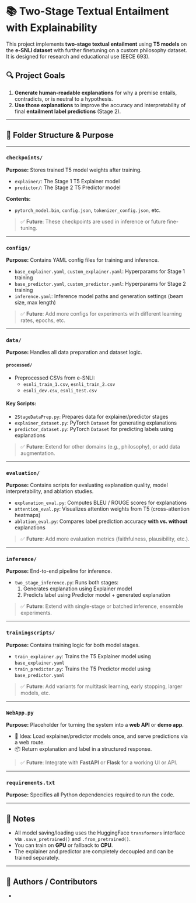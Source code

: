 # 📚 Two-Stage Textual Entailment with Explainability

This project implements **two-stage textual entailment** using **T5 models** on the **e-SNLI dataset** with further finetuning on a custom philosophy dataset. It is designed for research and educational use (EECE 693).

## 🔍 Project Goals

1. **Generate human-readable explanations** for why a premise entails, contradicts, or is neutral to a hypothesis.
2. **Use those explanations** to improve the accuracy and interpretability of final **entailment label predictions** (Stage 2).

---

## 📁 Folder Structure & Purpose

---

### `checkpoints/`
**Purpose:** Stores trained T5 model weights after training.

- `explainer/`: The Stage 1 T5 Explainer model
- `predictor/`: The Stage 2 T5 Predictor model

**Contents:**
- `pytorch_model.bin`, `config.json`, `tokenizer_config.json`, etc.

> ✅ **Future**: These checkpoints are used in inference or future fine-tuning.

---

### `configs/`
**Purpose:** Contains YAML config files for training and inference.

- `base_explainer.yaml`, `custom_explainer.yaml`: Hyperparams for Stage 1 training
- `base_predictor.yaml`, `custom_predictor.yaml`: Hyperparams for Stage 2 training
- `inference.yaml`: Inference model paths and generation settings (beam size, max length)

> ✅ **Future**: Add more configs for experiments with different learning rates, epochs, etc.

---

### `data/`
**Purpose:** Handles all data preparation and dataset logic.

#### `processed/`
- Preprocessed CSVs from e-SNLI:
  - `esnli_train_1.csv`, `esnli_train_2.csv`
  - `esnli_dev.csv`, `esnli_test.csv`

#### Key Scripts:
- `2StageDataPrep.py`: Prepares data for explainer/predictor stages
- `explainer_dataset.py`: PyTorch `Dataset` for generating explanations
- `predictor_dataset.py`: PyTorch `Dataset` for predicting labels using explanations

> ✅ **Future**: Extend for other domains (e.g., philosophy), or add data augmentation.

---

### `evaluation/`
**Purpose:** Contains scripts for evaluating explanation quality, model interpretability, and ablation studies.

- `explanation_eval.py`: Computes BLEU / ROUGE scores for explanations
- `attention_eval.py`: Visualizes attention weights from T5 (cross-attention heatmaps)
- `ablation_eval.py`: Compares label prediction accuracy **with vs. without** explanations

> ✅ **Future**: Add more evaluation metrics (faithfulness, plausibility, etc.).

---

### `inference/`
**Purpose:** End-to-end pipeline for inference.

- `two_stage_inference.py`: Runs both stages:
  1. Generates explanation using Explainer model
  2. Predicts label using Predictor model + generated explanation

> ✅ **Future**: Extend with single-stage or batched inference, ensemble experiments.

---

### `trainingscripts/`
**Purpose:** Contains training logic for both model stages.

- `train_explainer.py`: Trains the T5 Explainer model using `base_explainer.yaml`
- `train_predictor.py`: Trains the T5 Predictor model using `base_predictor.yaml`

> ✅ **Future**: Add variants for multitask learning, early stopping, larger models, etc.

---

### `WebApp.py`
**Purpose:** Placeholder for turning the system into a **web API** or **demo app**.

- 🧠 Idea: Load explainer/predictor models once, and serve predictions via a web route.
- 📦 Return explanation and label in a structured response.

> ✅ **Future**: Integrate with **FastAPI** or **Flask** for a working UI or API.

---

### `requirements.txt`
**Purpose:** Specifies all Python dependencies required to run the code.

---

## 📓 Notes

- All model saving/loading uses the HuggingFace `transformers` interface via `.save_pretrained()` and `.from_pretrained()`.
- You can train on **GPU** or fallback to **CPU**.
- The explainer and predictor are completely decoupled and can be trained separately.

---

## 👥 Authors / Contributors

- 
